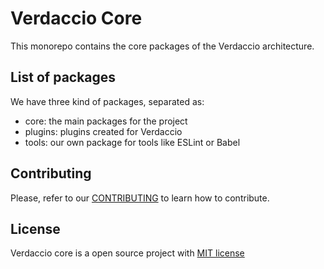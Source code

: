 # Verdaccio Core

This monorepo contains the core packages of the Verdaccio architecture.

## List of packages

We have three kind of packages, separated as:

- core: the main packages for the project
- plugins: plugins created for Verdaccio
- tools: our own package for tools like ESLint or Babel

## Contributing

Please, refer to our [CONTRIBUTING](CONTRIBUTING.md) to learn how to contribute.

## License

Verdaccio core is a open source project with [MIT license](LICENSE)
